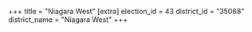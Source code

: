 +++
title = "Niagara West"
[extra]
election_id = 43
district_id = "35068"
district_name = "Niagara West"
+++
